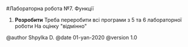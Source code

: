 #Лабораторна робота №7. Функції

1. **Розробити** Треба переробити всі програми з 5 та 6 лабораторної роботи
На оцінку "відмінно"

@author Shpylka D.
@date 01-yan-2020
@version 1.0

